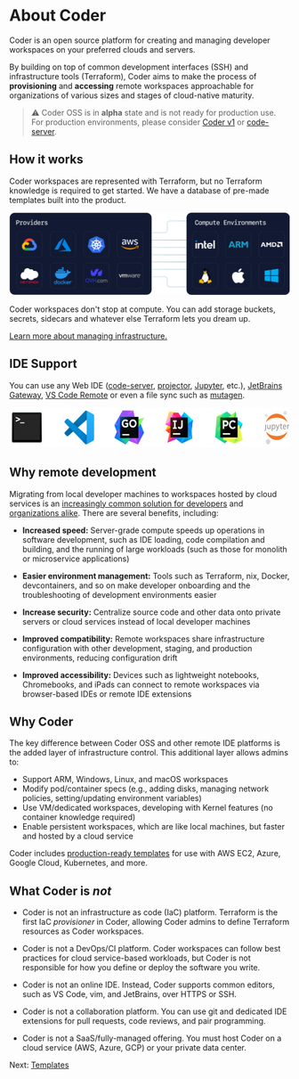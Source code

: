 # About Coder

Coder is an open source platform for creating and managing developer workspaces
on your preferred clouds and servers.

By building on top of common development interfaces (SSH) and infrastructure tools (Terraform), Coder aims to make the process of **provisioning** and **accessing** remote workspaces approachable for organizations of various sizes and stages of cloud-native maturity.

> ⚠️ Coder OSS is in **alpha** state and is not ready for production use. For
> production environments, please consider [Coder v1](https://coder.com/docs) or
> [code-server](https://github.com/cdr/code-server).

## How it works

Coder workspaces are represented with Terraform, but no Terraform knowledge is
required to get started. We have a database of pre-made templates built into the
product.

<p align="center">
  <img src="./images/providers-compute.png">
</p>

Coder workspaces don't stop at compute. You can add storage buckets, secrets, sidecars
and whatever else Terraform lets you dream up.

[Learn more about managing infrastructure.](./templates.md)

## IDE Support

You can use any Web IDE ([code-server](https://github.com/coder/code-server), [projector](https://github.com/JetBrains/projector-server), [Jupyter](https://jupyter.org/), etc.), [JetBrains Gateway](https://www.jetbrains.com/remote-development/gateway/), [VS Code Remote](https://code.visualstudio.com/docs/remote/ssh-tutorial) or even a file sync such as [mutagen](https://mutagen.io/).

<p align="center">
  <img src="./images/ide-icons.svg" height=72>
</p>

## Why remote development

Migrating from local developer machines to workspaces hosted by cloud services
is an [increasingly common solution for
developers](https://blog.alexellis.io/the-internet-is-my-computer/) and
[organizations
alike](https://slack.engineering/development-environments-at-slack). There are
several benefits, including:

- **Increased speed:** Server-grade compute speeds up operations in software
  development, such as IDE loading, code compilation and building, and the
  running of large workloads (such as those for monolith or microservice
  applications)

- **Easier environment management:** Tools such as Terraform, nix, Docker,
  devcontainers, and so on make developer onboarding and the troubleshooting of
  development environments easier

- **Increase security:** Centralize source code and other data onto private
  servers or cloud services instead of local developer machines

- **Improved compatibility:** Remote workspaces share infrastructure
  configuration with other development, staging, and production environments,
  reducing configuration drift

- **Improved accessibility:** Devices such as lightweight notebooks,
  Chromebooks, and iPads can connect to remote workspaces via browser-based IDEs
  or remote IDE extensions

## Why Coder

The key difference between Coder OSS and other remote IDE platforms is the added
layer of infrastructure control. This additional layer allows admins to:

- Support ARM, Windows, Linux, and macOS workspaces
- Modify pod/container specs (e.g., adding disks, managing network policies,
  setting/updating environment variables)
- Use VM/dedicated workspaces, developing with Kernel features (no container
  knowledge required)
- Enable persistent workspaces, which are like local machines, but faster and
  hosted by a cloud service

Coder includes [production-ready templates](https://github.com/coder/coder/tree/c6b1daabc5a7aa67bfbb6c89966d728919ba7f80/examples/templates) for use with AWS EC2,
Azure, Google Cloud, Kubernetes, and more.

## What Coder is _not_

- Coder is not an infrastructure as code (IaC) platform. Terraform is the first
  IaC _provisioner_ in Coder, allowing Coder admins to define Terraform
  resources as Coder workspaces.

- Coder is not a DevOps/CI platform. Coder workspaces can follow best practices
  for cloud service-based workloads, but Coder is not responsible for how you
  define or deploy the software you write.

- Coder is not an online IDE. Instead, Coder supports common editors, such as VS
  Code, vim, and JetBrains, over HTTPS or SSH.

- Coder is not a collaboration platform. You can use git and dedicated IDE
  extensions for pull requests, code reviews, and pair programming.

- Coder is not a SaaS/fully-managed offering. You must host
  Coder on a cloud service (AWS, Azure, GCP) or your private data center.

Next: [Templates](./templates.md)
